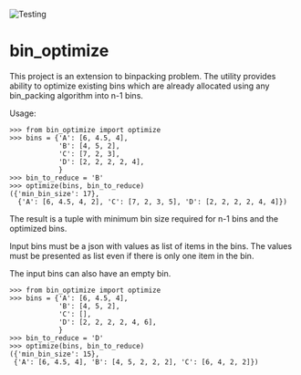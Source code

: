 ![Testing](https://github.com/saripirala/bin-optimize/workflows/Testing/badge.svg?branch=review)


# bin_optimize

This project is an extension to binpacking problem. The utility provides ability to optimize existing bins which are already allocated using any bin_packing algorithm into n-1 bins.

Usage:
    
    >>> from bin_optimize import optimize
    >>> bins = {'A': [6, 4.5, 4],
                'B': [4, 5, 2],
                'C': [7, 2, 3],
                'D': [2, 2, 2, 2, 4],
                }
    >>> bin_to_reduce = 'B'
    >>> optimize(bins, bin_to_reduce)
    ({'min_bin_size': 17},
      {'A': [6, 4.5, 4, 2], 'C': [7, 2, 3, 5], 'D': [2, 2, 2, 2, 4, 4]})

The result is a tuple with minimum bin size required for n-1 bins and the optimized bins.

Input bins must be a json with values as list of items in the bins. 
The values must be presented as list even if there is only one item in the bin.

The input bins can also have an empty bin.

    >>> from bin_optimize import optimize
    >>> bins = {'A': [6, 4.5, 4],
                'B': [4, 5, 2],
                'C': [],
                'D': [2, 2, 2, 2, 4, 6],
                }
    >>> bin_to_reduce = 'D'
    >>> optimize(bins, bin_to_reduce)
    ({'min_bin_size': 15},
     {'A': [6, 4.5, 4], 'B': [4, 5, 2, 2, 2], 'C': [6, 4, 2, 2]})
     
